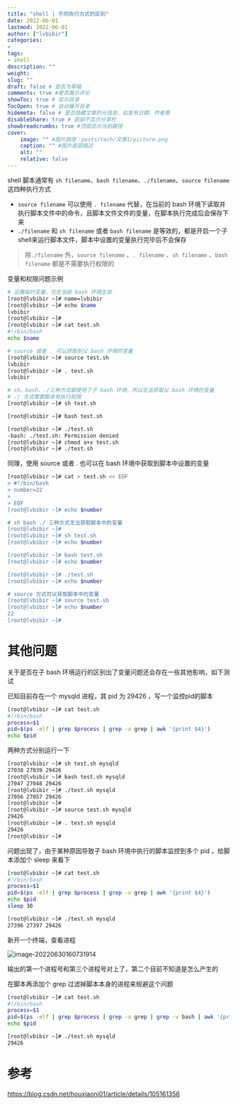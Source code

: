 ```yaml
---
title: "shell | 不同执行方式的区别" 
date: 2022-06-01
lastmod: 2022-06-01
author: ["lvbibir"] 
categories: 
- 
tags: 
- shell
description: "" 
weight: 
slug: ""
draft: false # 是否为草稿
comments: true #是否展示评论
showToc: true # 显示目录
TocOpen: true # 自动展开目录
hidemeta: false # 是否隐藏文章的元信息，如发布日期、作者等
disableShare: true # 底部不显示分享栏
showbreadcrumbs: true #顶部显示当前路径
cover:
    image: "" #图片路径：posts/tech/文章1/picture.png
    caption: "" #图片底部描述
    alt: ""
    relative: false
---
```



shell 脚本通常有 `sh filename`、`bash filename`、`./filename`、`source filename` 这四种执行方式

- `source filename` 可以使用 `. filename` 代替，在当前的 bash 环境下读取并执行脚本文件中的命令，且脚本文件文件的变量，在脚本执行完成后会保存下来
- `./filename` 和  `sh filename` 或者  `bash filename`  是等效的，都是开启一个子shell来运行脚本文件，脚本中设置的变量执行完毕后不会保存

> 除`./filename` 外，`source filename` 、`. filename` 、`sh filename`  、`bash filename` 都是不需要执行权限的                                    

变量和权限问题示例

```bash
# 设置临时变量，仅在当前 bash 环境生效
[root@lvbibir ~]# name=lvbibir
[root@lvbibir ~]# echo $name
lvbibir
[root@lvbibir ~]#
[root@lvbibir ~]# cat test.sh
#!/bin/bash
echo $name

# source 或者 . 可以获取到父 bash 环境的变量
[root@lvbibir ~]# source test.sh
lvbibir
[root@lvbibir ~]# . test.sh
lvbibir

# sh、bash、./三种方式都使用了子 bash 环境，所以无法获取父 bash 环境的变量
# ./ 方式需要脚本有执行权限
[root@lvbibir ~]# sh test.sh

[root@lvbibir ~]# bash test.sh

[root@lvbibir ~]# ./test.sh
-bash: ./test.sh: Permission denied
[root@lvbibir ~]# chmod a+x test.sh
[root@lvbibir ~]# ./test.sh

```

同理，使用 source 或者 . 也可以在 bash 环境中获取到脚本中设置的变量

```bash
[root@lvbibir ~]# cat > test.sh << EOF
> #!/bin/bash
> number=22
>
> EOF
[root@lvbibir ~]# echo $number

# sh bash ./ 三种方式无法获取脚本中的变量
[root@lvbibir ~]#
[root@lvbibir ~]# sh test.sh
[root@lvbibir ~]# echo $number

[root@lvbibir ~]# bash test.sh
[root@lvbibir ~]# echo $number

[root@lvbibir ~]# ./test.sh
[root@lvbibir ~]# echo $number

# source 方式可以获取脚本中的变量
[root@lvbibir ~]# source test.sh
[root@lvbibir ~]# echo $number
22
[root@lvbibir ~]#
```

# 其他问题

关于是否在子 bash 环境运行的区别出了变量问题还会存在一些其他影响，如下测试

已知目前存在一个 mysqld 进程，其 pid 为 29426 ，写一个监控pid的脚本

```bash
[root@lvbibir ~]# cat test.sh
#!/bin/bash
process=$1
pid=$(ps -elf | grep $process | grep -v grep | awk '{print $4}')
echo $pid
```

两种方式分别运行一下

```bash
[root@lvbibir ~]# sh test.sh mysqld
27038 27039 29426
[root@lvbibir ~]# bash test.sh mysqld
27047 27048 29426
[root@lvbibir ~]# ./test.sh mysqld
27056 27057 29426
[root@lvbibir ~]#
[root@lvbibir ~]# source test.sh mysqld
29426
[root@lvbibir ~]# . test.sh mysqld
29426
[root@lvbibir ~]#
```

问题出现了，由于某种原因导致子 bash 环境中执行的脚本监控到多个 pid ，给脚本添加个 sleep 来看下

```bash
[root@lvbibir ~]# cat test.sh
#!/bin/bash
process=$1
pid=$(ps -elf | grep $process | grep -v grep | awk '{print $4}')
echo $pid
sleep 30

[root@lvbibir ~]# ./test.sh mysqld
27396 27397 29426
```

新开一个终端，查看进程

![image-20220630160731914](https://image.lvbibir.cn/blog/image-20220630160731914.png)

输出的第一个进程号和第三个进程号对上了，第二个目前不知道是怎么产生的

在脚本再添加个 grep 过滤掉脚本本身的进程来规避这个问题

```bash
[root@lvbibir ~]# cat test.sh
#!/bin/bash
process=$1
pid=$(ps -elf | grep $process | grep -v grep | grep -v bash | awk '{print $4}')
echo $pid

[root@lvbibir ~]# ./test.sh mysqld
29426
```



# 参考

https://blog.csdn.net/houxiaoni01/article/details/105161356